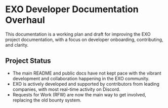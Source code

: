 # EXO Developer Documentation Overhaul

This documentation is a working plan and draft for improving the EXO project documentation, with a focus on developer onboarding, contributing, and clarity.

## Project Status

- The main README and public docs have not kept pace with the vibrant development and collaboration happening in the EXO community.
- EXO is actively developed and supported by contributors from leading companies, with most real-time activity on Discord.
- Requests for Work (RFW) are now the main way to get involved, replacing the old bounty system.

